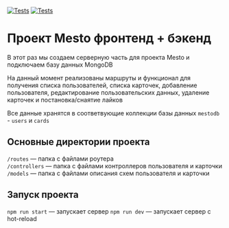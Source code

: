 [![Tests](https://github.com/SilentVampR/express-mesto-gha/actions/workflows/tests-13-sprint.yml/badge.svg)](https://github.com/SilentVampR/express-mesto-gha/actions/workflows/tests-13-sprint.yml) [![Tests](https://github.com/yandex-praktikum/express-mesto-gha/actions/workflows/tests-14-sprint.yml/badge.svg)](https://github.com/yandex-praktikum/express-mesto-gha/actions/workflows/tests-14-sprint.yml)
# Проект Mesto фронтенд + бэкенд

В этот раз мы создаем серверную часть для проекта Mesto и подключаем базу данных MongoDB

На данный момент реализованы маршруты и функционал для получения списка пользователей, списка карточек, добавление пользователя, редактирование пользовательских данных, удаление карточек и постановка/снаятие лайков

Все данные хранятся в соответвующие коллекции базы данных `mestodb` - `users` и `cards`

## Основные директории проекта

`/routes` — папка с файлами роутера  
`/controllers` — папка с файлами контроллеров пользователя и карточки   
`/models` — папка с файлами описания схем пользователя и карточки  
 

## Запуск проекта

`npm run start` — запускает сервер
`npm run dev` — запускает сервер с hot-reload
